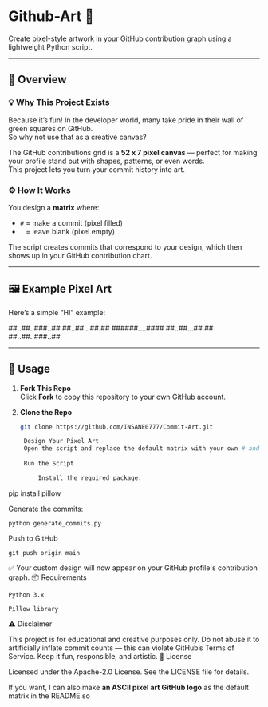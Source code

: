 # Github-Art 🎨  

Create pixel-style artwork in your GitHub contribution graph using a lightweight Python script.  

---

## 📌 Overview  

### 💡 Why This Project Exists  
Because it’s fun! In the developer world, many take pride in their wall of green squares on GitHub.  
So why not use that as a creative canvas?  

The GitHub contributions grid is a **52 x 7 pixel canvas** — perfect for making your profile stand out with shapes, patterns, or even words.  
This project lets you turn your commit history into art.  

### ⚙️ How It Works  
You design a **matrix** where:  
- `#` = make a commit (pixel filled)  
- `.` = leave blank (pixel empty)  

The script creates commits that correspond to your design, which then shows up in your GitHub contribution chart.  

---

## 🖼 Example Pixel Art  

Here’s a simple “HI” example:  

##..##..###..##
##..##...##.##
######....####
##..##...##.##
##..##..###..##


---

## 🚀 Usage  

1. **Fork This Repo**  
   Click **Fork** to copy this repository to your own GitHub account.  

2. **Clone the Repo**  
   ```bash
   git clone https://github.com/INSANE0777/Commit-Art.git           

    Design Your Pixel Art
    Open the script and replace the default matrix with your own # and . pattern.
                          
    Run the Script

        Install the required package:

pip install pillow

Generate the commits:

    python generate_commits.py

Push to GitHub

    git push origin main

✅ Your custom design will now appear on your GitHub profile's contribution graph.
📦 Requirements

    Python 3.x

    Pillow library

⚠️ Disclaimer

This project is for educational and creative purposes only.
Do not abuse it to artificially inflate commit counts — this can violate GitHub’s Terms of Service.
Keep it fun, responsible, and artistic.
📄 License

Licensed under the Apache-2.0 License.
See the LICENSE file for details.


If you want, I can also make **an ASCII pixel art GitHub logo** as the default matrix in the README so 